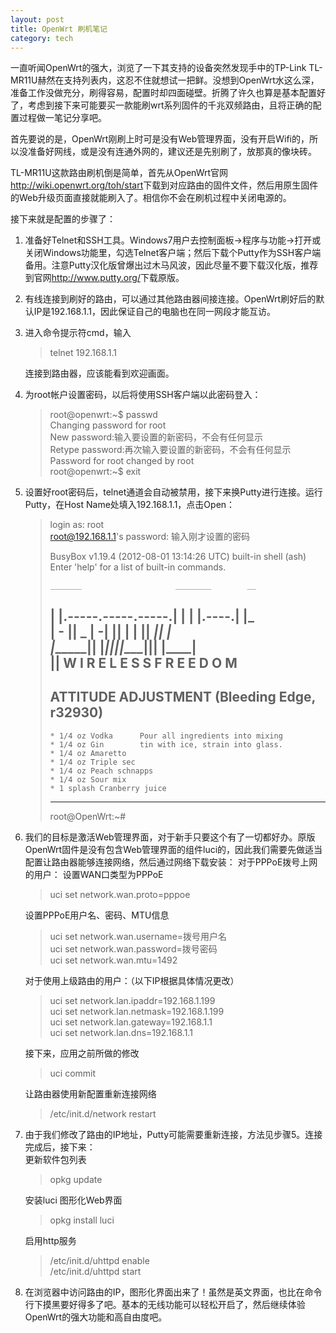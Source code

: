 ```yaml
---
layout: post
title: OpenWrt 刷机笔记
category: tech
---
```


一直听闻OpenWrt的强大，浏览了一下其支持的设备突然发现手中的TP-Link TL-MR11U赫然在支持列表内，这忍不住就想试一把鲜。没想到OpenWrt水这么深，准备工作没做充分，刷得容易，配置时却四面碰壁。折腾了许久也算是基本配置好了，考虑到接下来可能要买一款能刷wrt系列固件的千兆双频路由，且将正确的配置过程做一笔记分享吧。

首先要说的是，OpenWrt刚刷上时可是没有Web管理界面，没有开启Wifi的，所以没准备好网线，或是没有连通外网的，建议还是先别刷了，放那真的像块砖。

TL-MR11U这款路由刷机倒是简单，首先从OpenWrt官网<http://wiki.openwrt.org/toh/start>下载到对应路由的固件文件，然后用原生固件的Web升级页面直接就能刷入了。相信你不会在刷机过程中关闭电源的。

接下来就是配置的步骤了：

1.  准备好Telnet和SSH工具。Windows7用户去控制面板→程序与功能→打开或关闭Windows功能里，勾选Telnet客户端；然后下载个Putty作为SSH客户端备用。注意Putty汉化版曾爆出过木马风波，因此尽量不要下载汉化版，推荐到官网<http://www.putty.org/>下载原版。
2.  有线连接到刷好的路由，可以通过其他路由器间接连接。OpenWrt刷好后的默认IP是192.168.1.1，因此保证自己的电脑也在同一网段才能互访。
3.  进入命令提示符cmd，输入

	>	telnet 192.168.1.1  

	连接到路由器，应该能看到欢迎画面。

4.  为root帐户设置密码，以后将使用SSH客户端以此密码登入：

	>	root@openwrt:~$ passwd  
	>	Changing password for root  
	>	New password:输入要设置的新密码，不会有任何显示  
	>	Retype password:再次输入要设置的新密码，不会有任何显示  
	>	Password for root changed by root  
	>	root@openwrt:~$ exit  

5.  设置好root密码后，telnet通道会自动被禁用，接下来换Putty进行连接。运行Putty，在Host Name处填入192.168.1.1，点击Open：

	>	login as: root  
	>	root@192.168.1.1's password: 输入刚才设置的密码  
	>  
	>	BusyBox v1.19.4 (2012-08-01 13:14:26 UTC) built-in shell (ash)  
	>	Enter 'help' for a list of built-in commands.  
	>  
	>	  _______                     ________        __  
	>	 |       |.-----.-----.-----.|  |  |  |.----.|  |_  
	>	 |   -   ||  _  |  -__|     ||  |  |  ||   _||   _|  
	>	 |_______||   __|_____|__|__||________||__|  |____|  
	>	          |__| W I R E L E S S   F R E E D O M  
	>	 -----------------------------------------------------  
	>	 ATTITUDE ADJUSTMENT (Bleeding Edge, r32930)  
	>	 -----------------------------------------------------  
	>	  * 1/4 oz Vodka      Pour all ingredients into mixing  
	>	  * 1/4 oz Gin        tin with ice, strain into glass.  
	>	  * 1/4 oz Amaretto  
	>	  * 1/4 oz Triple sec  
	>	  * 1/4 oz Peach schnapps  
	>	  * 1/4 oz Sour mix  
	>	  * 1 splash Cranberry juice  
	>	 -----------------------------------------------------  
	>	root@OpenWrt:~#

6.  我们的目标是激活Web管理界面，对于新手只要这个有了一切都好办。原版OpenWrt固件是没有包含Web管理界面的组件luci的，因此我们需要先做适当配置让路由器能够连接网络，然后通过网络下载安装：
	对于PPPoE拨号上网的用户：
	设置WAN口类型为PPPoE
	>	uci set network.wan.proto=pppoe

	设置PPPoE用户名、密码、MTU信息
	>	uci set network.wan.username=拨号用户名  
	>	uci set network.wan.password=拨号密码  
	>	uci set network.wan.mtu=1492  

	对于使用上级路由的用户：（以下IP根据具体情况更改）
	>	uci set network.lan.ipaddr=192.168.1.199  
	>	uci set network.lan.netmask=192.168.1.199  
	>	uci set network.lan.gateway=192.168.1.1  
	>	uci set network.lan.dns=192.168.1.1  

	接下来，应用之前所做的修改
	>	uci commit

	让路由器使用新配置重新连接网络
	>	/etc/init.d/network restart
7.  由于我们修改了路由的IP地址，Putty可能需要重新连接，方法见步骤5。连接完成后，接下来：  
	更新软件包列表
	>	opkg update

	安装luci 图形化Web界面
	>	opkg install luci

	启用http服务
	>	/etc/init.d/uhttpd enable  
	>	/etc/init.d/uhttpd start

8.  在浏览器中访问路由的IP，图形化界面出来了！虽然是英文界面，也比在命令行下摸黑要好得多了吧。基本的无线功能可以轻松开启了，然后继续体验OpenWrt的强大功能和高自由度吧。
